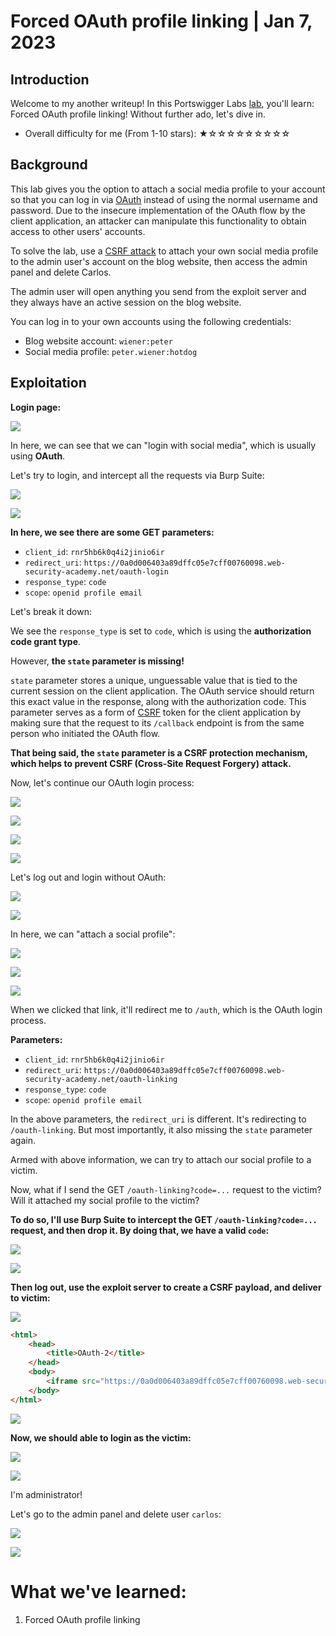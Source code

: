# Forced OAuth profile linking | Jan 7, 2023

## Introduction

Welcome to my another writeup! In this Portswigger Labs [lab](https://portswigger.net/web-security/oauth/lab-oauth-forced-oauth-profile-linking), you'll learn: Forced OAuth profile linking! Without further ado, let's dive in.

- Overall difficulty for me (From 1-10 stars): ★☆☆☆☆☆☆☆☆☆

## Background

This lab gives you the option to attach a social media profile to your account so that you can log in via [OAuth](https://portswigger.net/web-security/oauth) instead of using the normal username and password. Due to the insecure implementation of the OAuth flow by the client application, an attacker can manipulate this functionality to obtain access to other users' accounts.

To solve the lab, use a [CSRF attack](https://portswigger.net/web-security/csrf) to attach your own social media profile to the admin user's account on the blog website, then access the admin panel and delete Carlos.

The admin user will open anything you send from the exploit server and they always have an active session on the blog website.

You can log in to your own accounts using the following credentials:

- Blog website account: `wiener:peter`
- Social media profile: `peter.wiener:hotdog`

## Exploitation

**Login page:**

![](https://raw.githubusercontent.com/siunam321/CTF-Writeups/main/Portswigger-Labs/OAuth-Authentication/OAuth-2/images/Pasted%20image%2020230107015136.png)

In here, we can see that we can "login with social media", which is usually using **OAuth**.

Let's try to login, and intercept all the requests via Burp Suite:

![](https://raw.githubusercontent.com/siunam321/CTF-Writeups/main/Portswigger-Labs/OAuth-Authentication/OAuth-2/images/Pasted%20image%2020230107015255.png)

![](https://raw.githubusercontent.com/siunam321/CTF-Writeups/main/Portswigger-Labs/OAuth-Authentication/OAuth-2/images/Pasted%20image%2020230107015319.png)

**In here, we see there are some GET parameters:**

- `client_id`: `rnr5hb6k0q4i2jinio6ir`
- `redirect_uri`: `https://0a0d006403a89dffc05e7cff00760098.web-security-academy.net/oauth-login`
- `response_type`: `code`
- `scope`: `openid profile email`

Let's break it down:

We see the `response_type` is set to `code`, which is using the **authorization code grant type**.

However, **the `state` parameter is missing!**

`state` parameter stores a unique, unguessable value that is tied to the current session on the client application. The OAuth service should return this exact value in the response, along with the authorization code. This parameter serves as a form of [CSRF](https://portswigger.net/web-security/csrf) token for the client application by making sure that the request to its `/callback` endpoint is from the same person who initiated the OAuth flow.

**That being said, the `state` parameter is a CSRF protection mechanism, which helps to prevent CSRF (Cross-Site Request Forgery) attack.**

Now, let's continue our OAuth login process:

![](https://raw.githubusercontent.com/siunam321/CTF-Writeups/main/Portswigger-Labs/OAuth-Authentication/OAuth-2/images/Pasted%20image%2020230107015804.png)

![](https://raw.githubusercontent.com/siunam321/CTF-Writeups/main/Portswigger-Labs/OAuth-Authentication/OAuth-2/images/Pasted%20image%2020230107015843.png)

![](https://raw.githubusercontent.com/siunam321/CTF-Writeups/main/Portswigger-Labs/OAuth-Authentication/OAuth-2/images/Pasted%20image%2020230107015914.png)

![](https://raw.githubusercontent.com/siunam321/CTF-Writeups/main/Portswigger-Labs/OAuth-Authentication/OAuth-2/images/Pasted%20image%2020230107015950.png)

Let's log out and login without OAuth:

![](https://raw.githubusercontent.com/siunam321/CTF-Writeups/main/Portswigger-Labs/OAuth-Authentication/OAuth-2/images/Pasted%20image%2020230107020408.png)

![](https://raw.githubusercontent.com/siunam321/CTF-Writeups/main/Portswigger-Labs/OAuth-Authentication/OAuth-2/images/Pasted%20image%2020230107020428.png)

In here, we can "attach a social profile":

![](https://raw.githubusercontent.com/siunam321/CTF-Writeups/main/Portswigger-Labs/OAuth-Authentication/OAuth-2/images/Pasted%20image%2020230107020523.png)

![](https://raw.githubusercontent.com/siunam321/CTF-Writeups/main/Portswigger-Labs/OAuth-Authentication/OAuth-2/images/Pasted%20image%2020230107020537.png)

![](https://raw.githubusercontent.com/siunam321/CTF-Writeups/main/Portswigger-Labs/OAuth-Authentication/OAuth-2/images/Pasted%20image%2020230107020937.png)

When we clicked that link, it'll redirect me to `/auth`, which is the OAuth login process.

**Parameters:**

- `client_id`: `rnr5hb6k0q4i2jinio6ir`
- `redirect_uri`: `https://0a0d006403a89dffc05e7cff00760098.web-security-academy.net/oauth-linking`
- `response_type`: `code`
- `scope`: `openid profile email`

In the above parameters, the `redirect_uri` is different. It's redirecting to `/oauth-linking`. But most importantly, it also missing the `state` parameter again.

Armed with above information, we can try to attach our social profile to a victim.

Now, what if I send the GET `/oauth-linking?code=...` request to the victim? Will it attached my social profile to the victim?

**To do so, I'll use Burp Suite to intercept the GET `/oauth-linking?code=...` request, and then drop it. By doing that, we have a valid `code`:**

![](https://raw.githubusercontent.com/siunam321/CTF-Writeups/main/Portswigger-Labs/OAuth-Authentication/OAuth-2/images/Pasted%20image%2020230107021339.png)

![](https://raw.githubusercontent.com/siunam321/CTF-Writeups/main/Portswigger-Labs/OAuth-Authentication/OAuth-2/images/Pasted%20image%2020230107021355.png)

**Then log out, use the exploit server to create a CSRF payload, and deliver to victim:**

![](https://raw.githubusercontent.com/siunam321/CTF-Writeups/main/Portswigger-Labs/OAuth-Authentication/OAuth-2/images/Pasted%20image%2020230107021457.png)

```html
<html>
    <head>
        <title>OAuth-2</title>
    </head>
    <body>
        <iframe src="https://0a0d006403a89dffc05e7cff00760098.web-security-academy.net/oauth-linking?code=VX7aM1uLd8lfBba_jhuAKx-CA2eHXKANZawjSnUQ41k"></iframe>
    </body>
</html>
```

![](https://raw.githubusercontent.com/siunam321/CTF-Writeups/main/Portswigger-Labs/OAuth-Authentication/OAuth-2/images/Pasted%20image%2020230107021646.png)

**Now, we should able to login as the victim:**

![](https://raw.githubusercontent.com/siunam321/CTF-Writeups/main/Portswigger-Labs/OAuth-Authentication/OAuth-2/images/Pasted%20image%2020230107021731.png)

![](https://raw.githubusercontent.com/siunam321/CTF-Writeups/main/Portswigger-Labs/OAuth-Authentication/OAuth-2/images/Pasted%20image%2020230107021744.png)

I'm administrator!

Let's go to the admin panel and delete user `carlos`:

![](https://raw.githubusercontent.com/siunam321/CTF-Writeups/main/Portswigger-Labs/OAuth-Authentication/OAuth-2/images/Pasted%20image%2020230107021808.png)

![](https://raw.githubusercontent.com/siunam321/CTF-Writeups/main/Portswigger-Labs/OAuth-Authentication/OAuth-2/images/Pasted%20image%2020230107021814.png)

# What we've learned:

1. Forced OAuth profile linking